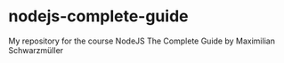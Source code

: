 # nodejs-complete-guide
My repository for the course NodeJS The Complete Guide by Maximilian Schwarzmüller
